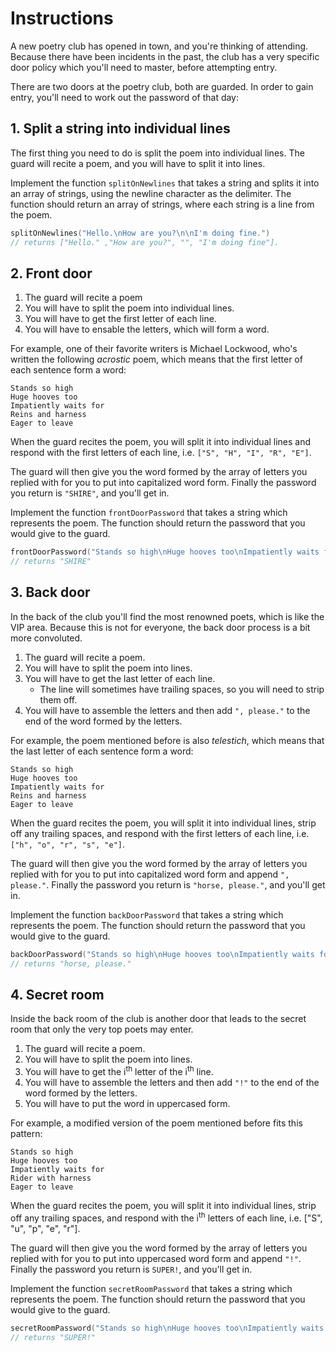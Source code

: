# Instructions

A new poetry club has opened in town, and you're thinking of attending.
Because there have been incidents in the past, the club has a very specific door policy which you'll need to master, before attempting entry.

There are two doors at the poetry club, both are guarded.
In order to gain entry, you'll need to work out the password of that day:

## 1. Split a string into individual lines

The first thing you need to do is split the poem into individual lines.
The guard will recite a poem, and you will have to split it into lines.

Implement the function `splitOnNewlines` that takes a string and splits it into an array of strings, using the newline character as the delimiter.
The function should return an array of strings, where each string is a line from the poem.

```swift
splitOnNewlines("Hello.\nHow are you?\n\nI'm doing fine.")
// returns ["Hello." ,"How are you?", "", "I'm doing fine"].
```

## 2. Front door

1. The guard will recite a poem
2. You will have to split the poem into individual lines.
3. You will have to get the first letter of each line.
4. You will have to ensable the letters, which will form a word.

For example, one of their favorite writers is Michael Lockwood, who's written the following _acrostic_ poem, which means that the first letter of each sentence form a word:

```text
Stands so high
Huge hooves too
Impatiently waits for
Reins and harness
Eager to leave
```

When the guard recites the poem, you will split it into individual lines and respond with the first letters of each line, i.e. `["S", "H", "I", "R", "E"]`.

The guard will then give you the word formed by the array of letters you replied with for you to put into capitalized word form.
Finally the password you return is `"SHIRE"`, and you'll get in.

Implement the function `frontDoorPassword` that takes a string which represents the poem.
The function should return the password that you would give to the guard.

```swift
frontDoorPassword("Stands so high\nHuge hooves too\nImpatiently waits for\nReins and harness\nEager to leave")
// returns "SHIRE"
```

## 3. Back door

In the back of the club you'll find the most renowned poets, which is like the VIP area.
Because this is not for everyone, the back door process is a bit more convoluted.

1. The guard will recite a poem.
2. You will have to split the poem into lines.
3. You will have to get the last letter of each line.
   - The line will sometimes have trailing spaces, so you will need to strip them off.
4. You will have to assemble the letters and then add `", please."` to the end of the word formed by the letters.

For example, the poem mentioned before is also _telestich_, which means that the last letter of each sentence form a word:

```text
Stands so high
Huge hooves too
Impatiently waits for
Reins and harness
Eager to leave
```

When the guard recites the poem, you will split it into individual lines, strip off any trailing spaces, and respond with the first letters of each line, i.e. `["h", "o", "r", "s", "e"]`.

The guard will then give you the word formed by the array of letters you replied with for you to put into capitalized word form and append `", please."`.
Finally the password you return is `"horse, please."`, and you'll get in.

Implement the function `backDoorPassword` that takes a string which represents the poem.
The function should return the password that you would give to the guard.

```swift
backDoorPassword("Stands so high\nHuge hooves too\nImpatiently waits for\nReins and harness\nEager to leave")
// returns "horse, please."
```

## 4. Secret room

Inside the back room of the club is another door that leads to the secret room that only the very top poets may enter.

1. The guard will recite a poem.
2. You will have to split the poem into lines.
3. You will have to get the i<sup>th</sup> letter of the i<sup>th</sup> line. 
4. You will have to assemble the letters and then add `"!"` to the end of the word formed by the letters.
5. You will have to put the word in uppercased form.

For example, a modified version of the poem mentioned before fits this pattern:

```text
Stands so high
Huge hooves too
Impatiently waits for
Rider with harness
Eager to leave
```

When the guard recites the poem, you will split it into individual lines, strip off any trailing spaces, and respond with the i<sup>th</sup> letters of each line, i.e. ["S", "u", "p", "e", "r"].

The guard will then give you the word formed by the array of letters you replied with for you to put into uppercased word form and append `"!"`.
Finally the password you return is `SUPER!`, and you'll get in.

Implement the function `secretRoomPassword` that takes a string which represents the poem.
The function should return the password that you would give to the guard.

```swift
secretRoomPassword("Stands so high\nHuge hooves too\nImpatiently waits for\nRider with harness\nEager to leave")
// returns "SUPER!"
```
